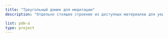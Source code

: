 ```yaml
---
title: "Треугольный домик для медитации"
description: "Отдельно стоящее строение из доступных материалов для уединенной медитации на природе"

list: pdm-a
type: project
---
```

